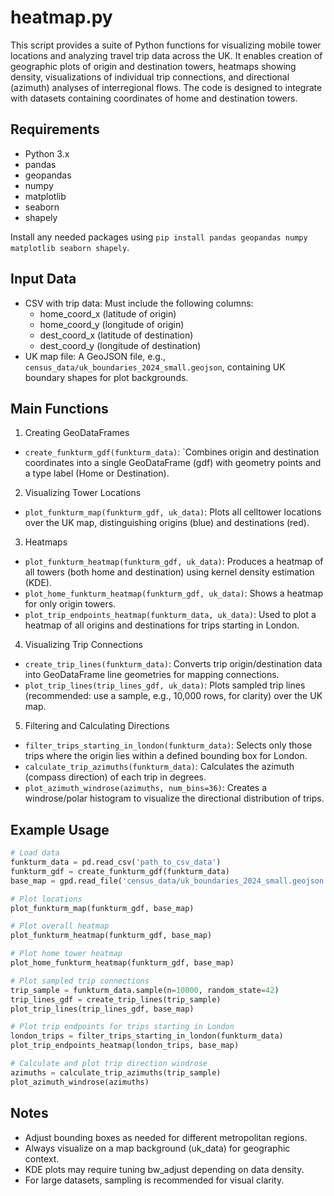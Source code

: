 # heatmap.py
This script provides a suite of Python functions for visualizing mobile tower locations and analyzing travel trip data across the UK. 
It enables creation of geographic plots of origin and destination towers, heatmaps showing density, visualizations of individual trip connections, 
and directional (azimuth) analyses of interregional flows. 
The code is designed to integrate with datasets containing coordinates of home and destination towers.

## Requirements
- Python 3.x
- pandas
- geopandas
- numpy
- matplotlib
- seaborn
- shapely

Install any needed packages using `pip install pandas geopandas numpy matplotlib seaborn shapely`.

## Input Data
- CSV with trip data: Must include the following columns:
  - home_coord_x (latitude of origin)
  - home_coord_y (longitude of origin)
  - dest_coord_x (latitude of destination)
  - dest_coord_y (longitude of destination)
- UK map file: A GeoJSON file, e.g., `census_data/uk_boundaries_2024_small.geojson`, containing UK boundary shapes for plot backgrounds.

## Main Functions
1. Creating GeoDataFrames
  - `create_funkturm_gdf(funkturm_data)`: `Combines origin and destination coordinates into a single GeoDataFrame (gdf) with geometry points and a type label (Home or Destination).

2. Visualizing Tower Locations
  - `plot_funkturm_map(funkturm_gdf, uk_data)`: Plots all celltower locations over the UK map, distinguishing origins (blue) and destinations (red).

3. Heatmaps
 - `plot_funkturm_heatmap(funkturm_gdf, uk_data)`: Produces a heatmap of all towers (both home and destination) using kernel density estimation (KDE).
 - `plot_home_funkturm_heatmap(funkturm_gdf, uk_data)`: Shows a heatmap for only origin towers.
 - `plot_trip_endpoints_heatmap(funkturm_data, uk_data)`: Used to plot a heatmap of all origins and destinations for trips starting in London.

4. Visualizing Trip Connections
  - `create_trip_lines(funkturm_data)`: Converts trip origin/destination data into GeoDataFrame line geometries for mapping connections.
  - `plot_trip_lines(trip_lines_gdf, uk_data)`: Plots sampled trip lines (recommended: use a sample, e.g., 10,000 rows, for clarity) over the UK map.

5. Filtering and Calculating Directions
  - `filter_trips_starting_in_london(funkturm_data)`: Selects only those trips where the origin lies within a defined bounding box for London.
  - `calculate_trip_azimuths(funkturm_data)`: Calculates the azimuth (compass direction) of each trip in degrees.
  - `plot_azimuth_windrose(azimuths, num_bins=36)`: Creates a windrose/polar histogram to visualize the directional distribution of trips.

## Example Usage

```python
# Load data
funkturm_data = pd.read_csv('path_to_csv_data')
funkturm_gdf = create_funkturm_gdf(funkturm_data)
base_map = gpd.read_file('census_data/uk_boundaries_2024_small.geojson')

# Plot locations
plot_funkturm_map(funkturm_gdf, base_map)

# Plot overall heatmap
plot_funkturm_heatmap(funkturm_gdf, base_map)

# Plot home tower heatmap
plot_home_funkturm_heatmap(funkturm_gdf, base_map)

# Plot sampled trip connections
trip_sample = funkturm_data.sample(n=10000, random_state=42)
trip_lines_gdf = create_trip_lines(trip_sample)
plot_trip_lines(trip_lines_gdf, base_map)

# Plot trip endpoints for trips starting in London
london_trips = filter_trips_starting_in_london(funkturm_data)
plot_trip_endpoints_heatmap(london_trips, base_map)

# Calculate and plot trip direction windrose
azimuths = calculate_trip_azimuths(trip_sample)
plot_azimuth_windrose(azimuths)
```

## Notes
- Adjust bounding boxes as needed for different metropolitan regions.
- Always visualize on a map background (uk_data) for geographic context.
- KDE plots may require tuning bw_adjust depending on data density.
- For large datasets, sampling is recommended for visual clarity.
